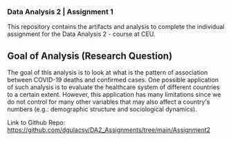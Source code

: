 ### Data Analysis 2 | Assignment 1
This repository contains the artifacts and analysis to complete the individual assignment for the Data Analysis 2 - course at CEU.

## Goal of Analysis (Research Question)
The goal of this analysis is to look at what is the pattern of association between COVID-19 deaths and confirmed cases. One possible application of such analysis is to evaluate the healthcare system of different countries to a certain extent. However, this application has many limitations since we do not control for many other variables that may also affect a country's numbers (e.g.: demographic structure and sociological dynamics). 

Link to Github Repo: https://github.com/dgulacsy/DA2_Assignments/tree/main/Assignment2